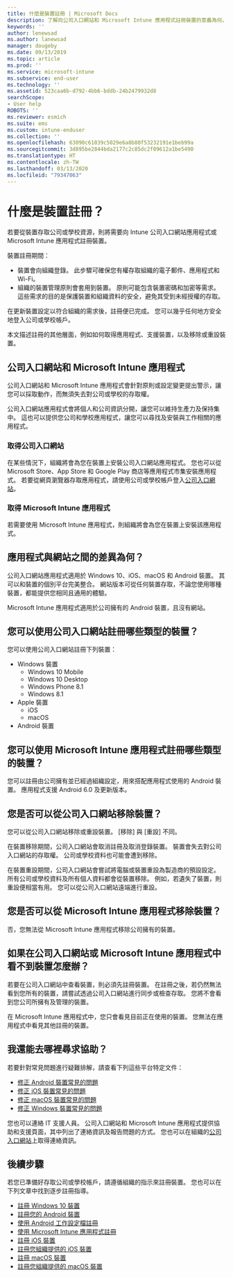 ```yaml
---
title: 什麼是裝置註冊 | Microsoft Docs
description: 了解向公司入口網站和 Microsoft Intune 應用程式註冊裝置的意義為何。
keywords: ''
author: lenewsad
ms.author: lanewsad
manager: dougeby
ms.date: 09/13/2019
ms.topic: article
ms.prod: ''
ms.service: microsoft-intune
ms.subservice: end-user
ms.technology: ''
ms.assetid: 523caa6b-d792-4bb6-bddb-24b2479932d8
searchScope:
- User help
ROBOTS: ''
ms.reviewer: esmich
ms.suite: ems
ms.custom: intune-enduser
ms.collection: ''
ms.openlocfilehash: 63090c61039c5029e6a8b80f53232191e1beb99a
ms.sourcegitcommit: 3d895be2844bda2177c2c85dc2f09612a1be5490
ms.translationtype: HT
ms.contentlocale: zh-TW
ms.lasthandoff: 03/13/2020
ms.locfileid: "79347063"
---
```

# <a name="what-is-device-enrollment"></a>什麼是裝置註冊？
若要從裝置存取公司或學校資源，則將需要向 Intune 公司入口網站應用程式或 Microsoft Intune 應用程式註冊裝置。 

裝置註冊期間：

* 裝置會向組織登錄。 此步驟可確保您有權存取組織的電子郵件、應用程式和 Wi-Fi。 
* 組織的裝置管理原則會套用到裝置。 原則可能包含裝置密碼和加密等需求。 這些需求的目的是保護裝置和組織資料的安全，避免其受到未經授權的存取。

在更新裝置設定以符合組織的需求後，註冊便已完成。 您可以幾乎任何地方安全地登入公司或學校帳戶。  

本文描述註冊的其他層面，例如如何取得應用程式、支援裝置，以及移除或重設裝置。  

## <a name="company-portal-and-microsoft-intune-app"></a>公司入口網站和 Microsoft Intune 應用程式

公司入口網站和 Microsoft Intune 應用程式會針對原則或設定變更提出警示，讓您可以採取動作，而無須失去對公司或學校的存取權。 

公司入口網站應用程式會將個人和公司資訊分開，讓您可以維持生產力及保持集中。 這也可以提供您公司和學校應用程式，讓您可以尋找及安裝與工作相關的應用程式。  

### <a name="get-company-portal"></a>取得公司入口網站

在某些情況下，組織將會為您在裝置上安裝公司入口網站應用程式。 您也可以從 Microsoft Store、App Store 和 Google Play 商店等應用程式市集安裝應用程式。 若要從網頁瀏覽器存取應用程式，請使用公司或學校帳戶登入[公司入口網站](https://go.microsoft.com/fwlink/?linkid=2010980)。  

### <a name="get-microsoft-intune-app"></a>取得 Microsoft Intune 應用程式

若需要使用 Microsoft Intune 應用程式，則組織將會為您在裝置上安裝該應用程式。  

## <a name="whats-the-difference-between-the-apps-and-the-website"></a>應用程式與網站之間的差異為何？
公司入口網站應用程式適用於 Windows 10、iOS、macOS 和 Android 裝置。 其可以和裝置的個別平台完美整合。 網站版本可從任何裝置存取，不論您使用哪種裝置，都能提供您相同且通用的體驗。 

Microsoft Intune 應用程式適用於公司擁有的 Android 裝置，且沒有網站。  

## <a name="what-kind-of-devices-can-you-enroll-with-company-portal"></a>您可以使用公司入口網站註冊哪些類型的裝置？
您可以使用公司入口網站註冊下列裝置：  

- Windows 裝置
  - Windows 10 Mobile
  - Windows 10 Desktop
  - Windows Phone 8.1
  - Windows 8.1
- Apple 裝置
    - iOS
    - macOS
- Android 裝置


## <a name="what-kind-of-devices-can-you-enroll-with-the-microsoft-intune-app"></a>您可以使用 Microsoft Intune 應用程式註冊哪些類型的裝置？  
您可以註冊由公司擁有並已經過組織設定，用來搭配應用程式使用的 Android 裝置。 應用程式支援 Android 6.0 及更新版本。 

## <a name="can-you-remove-a-device-from-the-company-portal"></a>您是否可以從公司入口網站移除裝置？
您可以從公司入口網站移除或重設裝置。 [移除]  與 [重設]  不同。

在裝置移除期間，公司入口網站會取消註冊及取消登錄裝置。 裝置會失去對公司入口網站的存取權。 公司或學校資料也可能會遭到移除。 

在裝置重設期間，公司入口網站會嘗試將電腦或裝置重設為製造商的預設設定。 所有公司或學校資料及所有個人資料都會從裝置移除。 例如，若遺失了裝置，則重設便相當有用。 您可以從公司入口網站遠端進行重設。  

## <a name="can-you-remove-a-device-from-the-microsoft-intune-app"></a>您是否可以從 Microsoft Intune 應用程式移除裝置？
否，您無法從 Microsoft Intune 應用程式移除公司擁有的裝置。  

## <a name="what-if-i-cant-see-my-device-in-the-company-portal-or-microsoft-intune-app"></a>如果在公司入口網站或 Microsoft Intune 應用程式中看不到裝置怎麼辦？
若要在公司入口網站中查看裝置，則必須先註冊裝置。 在註冊之後，若仍然無法看到您所有的裝置，請嘗試透過公司入口網站進行同步或檢查存取。 您將不會看到您公司所擁有及管理的裝置。

在 Microsoft Intune 應用程式中，您只會看見目前正在使用的裝置。 您無法在應用程式中看見其他註冊的裝置。  

## <a name="where-else-can-i-go-for-help"></a>我還能去哪裡尋求協助？  
若要針對常見問題進行疑難排解，請查看下列這些平台特定文件：  

- [修正 Android 裝置常見的問題](check-compliance-on-your-device-android.md)  
- [修正 iOS 裝置常見的問題](troubleshoot-your-device-ios.md)
- [修正 macOS 裝置常見的問題](troubleshoot-your-device-macos.md)
- [修正 Windows 裝置常見的問題](troubleshoot-your-device-windows.md)

您也可以連絡 IT 支援人員。 公司入口網站和 Microsoft Intune 應用程式提供協助和支援頁面，其中列出了連絡資訊及報告問題的方式。 您也可以在組織的[公司入口網站](https://go.microsoft.com/fwlink/?linkid=2010980)上取得連絡資訊。  

## <a name="next-steps"></a>後續步驟  

若您已準備好存取公司或學校帳戶，請遵循組織的指示來註冊裝置。 您也可以在下列文章中找到逐步註冊指導。

* [註冊 Windows 10 裝置](enroll-windows-10-device.md)
* [註冊您的 Android 裝置](enroll-device-android-company-portal.md)
* [使用 Android 工作設定檔註冊](enroll-device-android-work-profile.md)
* [使用 Microsoft Intune 應用程式註冊](enroll-device-android-microsoft-intune-app.md)
* [註冊 iOS 裝置](enroll-your-device-in-intune-ios.md)
* [註冊您組織提供的 iOS 裝置](enroll-your-device-dep-ios.md)
* [註冊 macOS 裝置](enroll-your-device-in-intune-macos-cp.md)
* [註冊您組織提供的 macOS 裝置](enroll-company-device-macos.md)


